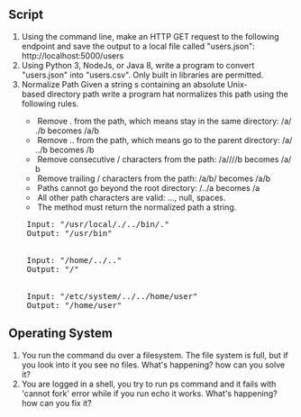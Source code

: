 ## Script

<ol>
<li>
Using the command line, make an HTTP GET request to the following endpoint and save the output to a local file called "users.json":<br>
http://localhost:5000/users
</li>
<li>
Using Python 3, NodeJs, or Java 8, write a program to convert "users.json" into "users.csv". Only built in libraries are permitted.
</li>

<li>
Normalize Path Given a string s containing an absolute Unix-based directory path write a program hat normalizes this path using the following rules.
</li>
<ul>
<li>
 Remove . from the path, which means stay in the same directory: /a/./b becomes /a/b
</li>
<li>
 Remove .. from the path, which means go to the parent directory: /a/../b becomes /b
</li>
<li>
 Remove consecutive / characters from the path: /a////b becomes /a/b
</li>
<li>
 Remove trailing / characters from the path: /a/b/ becomes /a/b
</li>
<li>
 Paths cannot go beyond the root directory: /../a becomes /a
</li>
<li>
 All other path characters are valid: ..., null, spaces.
</li>
<li>
 The method must return the normalized path a string.
</li>

</ul>
<pre>
 Input: "/usr/local/./../bin/."
 Output: "/usr/bin"
<br>
 Input: "/home/../.."
 Output: "/"
<br>
 Input: "/etc/system/../../home/user"
 Output: "/home/user"
</pre>
</ol>

## Operating System

<ol>
<li>
You run the command du over a filesystem. The file system is full, but if you look into it you see no files. What's happening? how can you solve it?
</li>
<li>
You are logged in a shell, you try to run ps command and it fails with 'cannot fork' error while if you run echo it works. What's happening? how can you fix it?
</li>
</ol>
